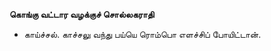 **கொங்கு வட்டார வழக்குச் சொல்லகராதி**
- காய்ச்சல். காச்சலு வந்து பய்யெ ரொம்பொ எளச்சிப் போயிட்டான்.


